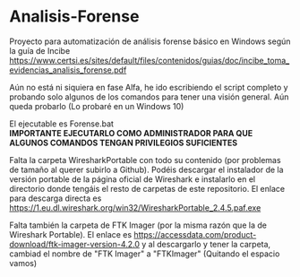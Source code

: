 # Analisis-Forense
Proyecto para automatización de análisis forense básico en Windows según la guía de Incibe <br>
https://www.certsi.es/sites/default/files/contenidos/guias/doc/incibe_toma_evidencias_analisis_forense.pdf

Aún no está ni siquiera en fase Alfa, he ido escribiendo el script completo y probando solo algunos de los comandos para tener una visión general. Aún queda probarlo (Lo probaré en un Windows 10)

El ejecutable es Forense.bat <br>
<b>IMPORTANTE EJECUTARLO COMO ADMINISTRADOR PARA QUE ALGUNOS COMANDOS TENGAN PRIVILEGIOS SUFICIENTES</b>

Falta la carpeta WiresharkPortable con todo su contenido (por problemas de tamaño al querer subirlo a Github). Podéis descargar el instalador de la versión portable de la página oficial de Wireshark e instalarlo en el directorio donde tengáis el resto de carpetas de este repositorio.
El enlace para descarga directa es https://1.eu.dl.wireshark.org/win32/WiresharkPortable_2.4.5.paf.exe

Falta también la carpeta de FTK Imager (por la misma razón que la de Wireshark Portable). El enlace es https://accessdata.com/product-download/ftk-imager-version-4.2.0 y al descargarlo y tener la carpeta, cambiad el nombre de "FTK Imager" a "FTKImager" (Quitando el espacio vamos)
